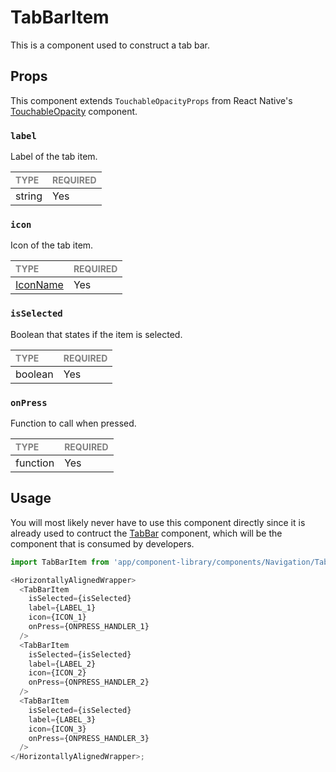 # TabBarItem

This is a component used to construct a tab bar.

## Props

This component extends `TouchableOpacityProps` from React Native's [TouchableOpacity](https://reactnative.dev/docs/touchableopacity) component.

### `label`

Label of the tab item.

| <span style="color:gray;font-size:14px">TYPE</span> | <span style="color:gray;font-size:14px">REQUIRED</span> |
| :-------------------------------------------------- | :------------------------------------------------------ |
| string                                              | Yes                                                     |

### `icon`

Icon of the tab item.

| <span style="color:gray;font-size:14px">TYPE</span> | <span style="color:gray;font-size:14px">REQUIRED</span> |
| :-------------------------------------------------- | :------------------------------------------------------ |
| [IconName](../Icons/Icon.types.ts)               | Yes                                                     |

### `isSelected`

Boolean that states if the item is selected.

| <span style="color:gray;font-size:14px">TYPE</span> | <span style="color:gray;font-size:14px">REQUIRED</span> |
| :-------------------------------------------------- | :------------------------------------------------------ |
| boolean                                             | Yes                                                     |

### `onPress`

Function to call when pressed.

| <span style="color:gray;font-size:14px">TYPE</span> | <span style="color:gray;font-size:14px">REQUIRED</span> |
| :-------------------------------------------------- | :------------------------------------------------------ |
| function                                            | Yes                                                     |

## Usage

You will most likely never have to use this component directly since it is already used to contruct the [TabBar](../TabBar/TabBar.tsx) component, which will be the component that is consumed by developers.

```javascript
import TabBarItem from 'app/component-library/components/Navigation/TabBarItem';

<HorizontallyAlignedWrapper>
  <TabBarItem
    isSelected={isSelected}
    label={LABEL_1}
    icon={ICON_1}
    onPress={ONPRESS_HANDLER_1}
  />
  <TabBarItem
    isSelected={isSelected}
    label={LABEL_2}
    icon={ICON_2}
    onPress={ONPRESS_HANDLER_2}
  />
  <TabBarItem
    isSelected={isSelected}
    label={LABEL_3}
    icon={ICON_3}
    onPress={ONPRESS_HANDLER_3}
  />
</HorizontallyAlignedWrapper>;
```
